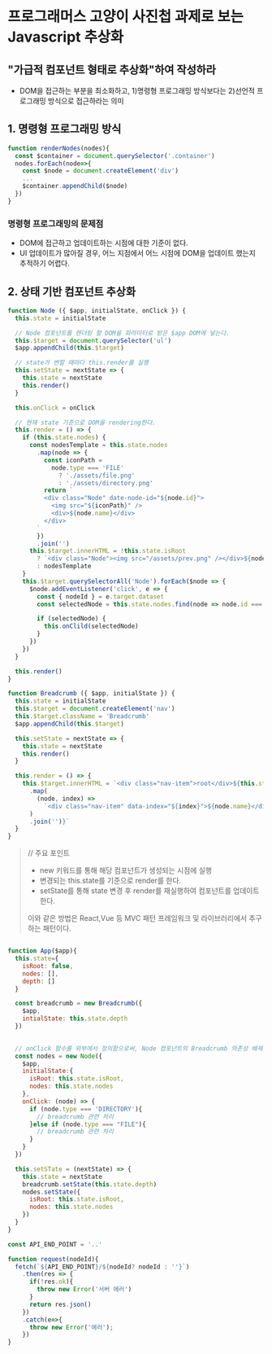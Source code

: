 # 프로그래머스 고양이 사진첩 과제로 보는 Javascript 추상화

## "가급적 컴포넌트 형태로 추상화"하여 작성하라
  - DOM을 접근하는 부분을 최소화하고, 1)명령형 프로그래밍 방식보다는 2)선언적 프로그래밍 방식으로 접근하라는 의미


## 1. 명령형 프로그래밍 방식
```javascript
function renderNodes(nodes){
  const $container = document.querySelector('.container')
  nodes.forEach(node=>{
    const $node = document.createElement('div')
    ...
    $container.appendChild($node)
  })
}
```
### 명령형 프로그래밍의 문제점
  - DOM에 접근하고 업데이트하는 시점에 대한 기준이 없다.
  - UI 업데이트가 많아질 경우, 어느 지점에서 어느 시점에 DOM을 업데이트 했는지 추적하기 어렵다.

## 2. 상태 기반 컴포넌트 추상화

```javascript
function Node ({ $app, initialState, onClick }) {
  this.state = initialState

  // Node 컴포넌트를 렌더링 할 DOM을 파라미터로 받은 $app DOM에 넣는다.
  this.$target = document.querySelector('ul')
  $app.appendChild(this.$target)

  // state가 변할 때마다 this.render를 실행
  this.setState = nextState => {
    this.state = nextState
    this.render()
  }

  this.onClick = onClick

  // 현재 state 기준으로 DOM을 rendering한다.
  this.render = () => {
    if (this.state.nodes) {
      const nodesTemplate = this.state.nodes
        .map(node => {
          const iconPath =
            node.type === 'FILE'
              ? './assets/file.png'
              : './assets/directory.png'
          return `
          <div class="Node" date-node-id="${node.id}">
            <img src="${iconPath}" />
            <div>${node.name}</div>
          </div>
        `
        })
        .join('')
      this.$target.innerHTML = !this.state.isRoot
        ? `<div class="Node"><img src="/assets/prev.png" /></div>${nodesTemplate}`
        : nodesTemplate
    }
    this.$target.querySelectorAll('Node').forEach($node => {
      $node.addEventListener('click', e => {
        const { nodeId } = e.target.dataset
        const selectedNode = this.state.nodes.find(node => node.id === nodeId)

        if (selectedNode) {
          this.onClild(selectedNode)
        }
      })
    })
  }

  this.render()
}

function Breadcrumb ({ $app, initialState }) {
  this.state = initialState
  this.$target = document.createElement('nav')
  this.$target.className = 'Breadcrumb'
  $app.appendChild(this.$target)

  this.setState = nextState => {
    this.state = nextState
    this.render()
  }

  this.render = () => {
    this.$target.innerHTML = `<div class="nav-item">root</div>${this.state
      .map(
        (node, index) =>
          `<div class="nav-item" data-index="${index}">${node.name}</div>`
      )
      .join('')}`
  }
}

```
 >// 주요 포인트
 >- new 키워드를 통해 해당 컴포넌트가 생성되는 시점에 실행
 >- 변경되는 this.state를 기준으로 render를 한다.
 >- setState를 통해 state 변경 후 render를 재실행하여 컴포넌트를 업데이트한다.
 >
 > 이와 같은 방법은 React,Vue 등 MVC 패턴 프레임워크 및 라이브러리에서 추구하는 패턴이다.


```javascript

function App($app){
  this.state={
    isRoot: false,
    nodes: [],
    depth: []
  }

  const breadcrumb = new Breadcrumb({
    $app,
    intialState: this.state.depth
  })

 
  // onClick 함수를 외부에서 정의함으로써, Node 컴포넌트의 Breadcrumb 의존성 배제
  const nodes = new Node({
    $app,
    initialState:{
      isRoot: this.state.isRoot,
      nodes: this.state.nodes
    },
    onClick: (node) => {
      if (node.type === 'DIRECTORY'){
        // breadcrumb 관련 처리
      }else if (node.type === "FILE"){
        // breadcrumb 관련 처리
      }
    }
  })

  this.setSTate = (nextState) => {
    this.state = nextState
    breadcrumb.setState(this.state.depth)
    nodes.setState({
      isRoot: this.state.isRoot,
      nodes: this.state.nodes
    })
  }
}

const API_END_POINT = '..' 

function request(nodeId){
  fetch(`${API_END_POINT}/${nodeId? nodeId : ''}`)
    .then(res => {
      if(!res.ok){
        throw new Error('서버 에러')
      }
      return res.json()
    })
    .catch(e=>{
      throw new Error('에러');
    })
}

```